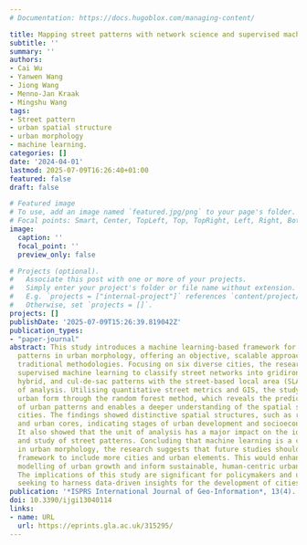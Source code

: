 ```yaml
---
# Documentation: https://docs.hugoblox.com/managing-content/

title: Mapping street patterns with network science and supervised machine learning
subtitle: ''
summary: ''
authors:
- Cai Wu
- Yanwen Wang
- Jiong Wang
- Menno-Jan Kraak
- Mingshu Wang
tags:
- Street pattern
- urban spatial structure
- urban morphology
- machine learning.
categories: []
date: '2024-04-01'
lastmod: 2025-07-09T16:26:40+01:00
featured: false
draft: false

# Featured image
# To use, add an image named `featured.jpg/png` to your page's folder.
# Focal points: Smart, Center, TopLeft, Top, TopRight, Left, Right, BottomLeft, Bottom, BottomRight.
image:
  caption: ''
  focal_point: ''
  preview_only: false

# Projects (optional).
#   Associate this post with one or more of your projects.
#   Simply enter your project's folder or file name without extension.
#   E.g. `projects = ["internal-project"]` references `content/project/deep-learning/index.md`.
#   Otherwise, set `projects = []`.
projects: []
publishDate: '2025-07-09T15:26:39.819042Z'
publication_types:
- "paper-journal"
abstract: This study introduces a machine learning-based framework for mapping street
  patterns in urban morphology, offering an objective, scalable approach that transcends
  traditional methodologies. Focusing on six diverse cities, the research employed
  supervised machine learning to classify street networks into gridiron, organic,
  hybrid, and cul-de-sac patterns with the street-based local area (SLA) as the unit
  of analysis. Utilising quantitative street metrics and GIS, the study analysed the
  urban form through the random forest method, which reveals the predictive features
  of urban patterns and enables a deeper understanding of the spatial structures of
  cities. The findings showed distinctive spatial structures, such as ring formations
  and urban cores, indicating stages of urban development and socioeconomic narratives.
  It also showed that the unit of analysis has a major impact on the identification
  and study of street patterns. Concluding that machine learning is a critical tool
  in urban morphology, the research suggests that future studies should expand this
  framework to include more cities and urban elements. This would enhance the predictive
  modelling of urban growth and inform sustainable, human-centric urban planning.
  The implications of this study are significant for policymakers and urban planners
  seeking to harness data-driven insights for the development of cities.
publication: '*ISPRS International Journal of Geo-Information*, 13(4). https://doi.org/10.3390/ijgi13040114'
doi: 10.3390/ijgi13040114
links:
- name: URL
  url: https://eprints.gla.ac.uk/315295/
---
```

